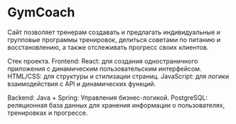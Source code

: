 # GymCoach
Сайт позволяет тренерам создавать и предлагать индивидуальные и групповые программы тренировок, делиться советами по питанию и восстановлению, а также отслеживать прогресс своих клиентов.

Стек проекта.
Frontend:
React: для создания одностраничного приложения с динамическим пользовательским интерфейсом.
HTML/CSS: для структуры и стилизации страниц.
JavaScript: для логики взаимодействия с API и динамических функций.

Backend:
Java + Spring: Управления бизнес-логикой.
PostgreSQL: реляционная база данных для хранения информации о пользователях, тренировках и прогрессе.

